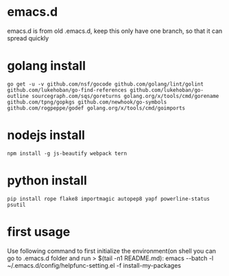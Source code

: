 # emacs.d
emacs.d is from old .emacs.d, keep this only have one branch, so that it can spread quickly

# golang install
```
go get -u -v github.com/nsf/gocode github.com/golang/lint/golint github.com/lukehoban/go-find-references github.com/lukehoban/go-outline sourcegraph.com/sqs/goreturns golang.org/x/tools/cmd/gorename github.com/tpng/gopkgs github.com/newhook/go-symbols github.com/rogpeppe/godef golang.org/x/tools/cmd/goimports
```

# nodejs install
```
npm install -g js-beautify webpack tern
```

# python install
```
pip install rope flake8 importmagic autopep8 yapf powerline-status psutil
```
# first usage
Use following command to first initialize the environment(on shell you can go to .emacs.d folder and run > $(tail -n1 README.md):
emacs --batch -l ~/.emacs.d/config/helpfunc-setting.el -f install-my-packages
